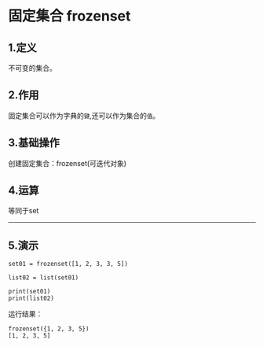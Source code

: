 # 固定集合 frozenset

## 1.定义

不可变的集合。

## 2.作用

固定集合可以作为字典的`键`,还可以作为集合的`值`。

## 3.基础操作

创建固定集合：frozenset(可迭代对象)

## 4.运算

等同于set

---

## 5.演示

```
set01 = frozenset([1, 2, 3, 3, 5])

list02 = list(set01)

print(set01)
print(list02)
```
运行结果：

```
frozenset({1, 2, 3, 5})
[1, 2, 3, 5]
```
